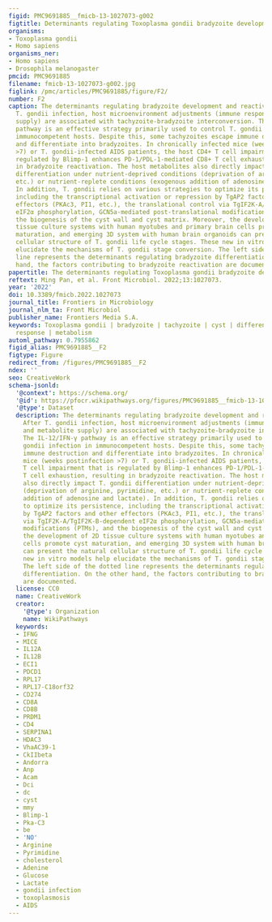 ```yaml
---
figid: PMC9691885__fmicb-13-1027073-g002
figtitle: Determinants regulating Toxoplasma gondii bradyzoite development
organisms:
- Toxoplasma gondii
- Homo sapiens
organisms_ner:
- Homo sapiens
- Drosophila melanogaster
pmcid: PMC9691885
filename: fmicb-13-1027073-g002.jpg
figlink: /pmc/articles/PMC9691885/figure/F2/
number: F2
caption: The determinants regulating bradyzoite development and reactivation. After
  T. gondii infection, host microenvironment adjustments (immune response and metabolite
  supply) are associated with tachyzoite-bradyzoite interconversion. The IL-12/IFN-γ
  pathway is an effective strategy primarily used to control T. gondii infection in
  immunocompetent hosts. Despite this, some tachyzoites escape immune destruction
  and differentiate into bradyzoites. In chronically infected mice (weeks postinfection
  >7) or T. gondii-infected AIDS patients, the host CD4+ T cell impairment that is
  regulated by Blimp-1 enhances PD-1/PDL-1-mediated CD8+ T cell exhaustion, resulting
  in bradyzoite reactivation. The host metabolites also directly impact T. gondii
  differentiation under nutrient-deprived conditions (deprivation of arginine, pyrimidine,
  etc.) or nutrient-replete conditions (exogenous addition of adenosine and lactate).
  In addition, T. gondii relies on various strategies to optimize its persistence,
  including the transcriptional activation or repression by TgAP2 factors and other
  effectors (PKAc3, PI1, etc.), the translational control via TgIF2K-A/TgIF2K-B-dependent
  eIF2α phosphorylation, GCN5a-mediated post-translational modifications (PTMs), and
  the biogenesis of the cyst wall and cyst matrix. Moreover, the development of 2D
  tissue culture systems with human myotubes and primary brain cells promote cyst
  maturation, and emerging 3D system with human brain organoids can present the natural
  cellular structure of T. gondii life cycle stages. These new in vitro models help
  elucidate the mechanisms of T. gondii stage conversion. The left side of the dotted
  line represents the determinants regulating bradyzoite differentiation. On the other
  hand, the factors contributing to bradyzoite reactivation are documented.
papertitle: The determinants regulating Toxoplasma gondii bradyzoite development.
reftext: Ming Pan, et al. Front Microbiol. 2022;13:1027073.
year: '2022'
doi: 10.3389/fmicb.2022.1027073
journal_title: Frontiers in Microbiology
journal_nlm_ta: Front Microbiol
publisher_name: Frontiers Media S.A.
keywords: Toxoplasma gondii | bradyzoite | tachyzoite | cyst | differentiation | immune
  response | metabolism
automl_pathway: 0.7955862
figid_alias: PMC9691885__F2
figtype: Figure
redirect_from: /figures/PMC9691885__F2
ndex: ''
seo: CreativeWork
schema-jsonld:
  '@context': https://schema.org/
  '@id': https://pfocr.wikipathways.org/figures/PMC9691885__fmicb-13-1027073-g002.html
  '@type': Dataset
  description: The determinants regulating bradyzoite development and reactivation.
    After T. gondii infection, host microenvironment adjustments (immune response
    and metabolite supply) are associated with tachyzoite-bradyzoite interconversion.
    The IL-12/IFN-γ pathway is an effective strategy primarily used to control T.
    gondii infection in immunocompetent hosts. Despite this, some tachyzoites escape
    immune destruction and differentiate into bradyzoites. In chronically infected
    mice (weeks postinfection >7) or T. gondii-infected AIDS patients, the host CD4+
    T cell impairment that is regulated by Blimp-1 enhances PD-1/PDL-1-mediated CD8+
    T cell exhaustion, resulting in bradyzoite reactivation. The host metabolites
    also directly impact T. gondii differentiation under nutrient-deprived conditions
    (deprivation of arginine, pyrimidine, etc.) or nutrient-replete conditions (exogenous
    addition of adenosine and lactate). In addition, T. gondii relies on various strategies
    to optimize its persistence, including the transcriptional activation or repression
    by TgAP2 factors and other effectors (PKAc3, PI1, etc.), the translational control
    via TgIF2K-A/TgIF2K-B-dependent eIF2α phosphorylation, GCN5a-mediated post-translational
    modifications (PTMs), and the biogenesis of the cyst wall and cyst matrix. Moreover,
    the development of 2D tissue culture systems with human myotubes and primary brain
    cells promote cyst maturation, and emerging 3D system with human brain organoids
    can present the natural cellular structure of T. gondii life cycle stages. These
    new in vitro models help elucidate the mechanisms of T. gondii stage conversion.
    The left side of the dotted line represents the determinants regulating bradyzoite
    differentiation. On the other hand, the factors contributing to bradyzoite reactivation
    are documented.
  license: CC0
  name: CreativeWork
  creator:
    '@type': Organization
    name: WikiPathways
  keywords:
  - IFNG
  - MICE
  - IL12A
  - IL12B
  - ECI1
  - PDCD1
  - RPL17
  - RPL17-C18orf32
  - CD274
  - CD8A
  - CD8B
  - PRDM1
  - CD4
  - SERPINA1
  - HDAC3
  - VhaAC39-1
  - CkIIbeta
  - Andorra
  - Anp
  - Acam
  - Dci
  - dc
  - cyst
  - mmy
  - Blimp-1
  - Pka-C3
  - be
  - 'NO'
  - Arginine
  - Pyrimidine
  - cholesterol
  - Adenine
  - Glucose
  - Lactate
  - gondii infection
  - toxoplasmosis
  - AIDS
---
```

